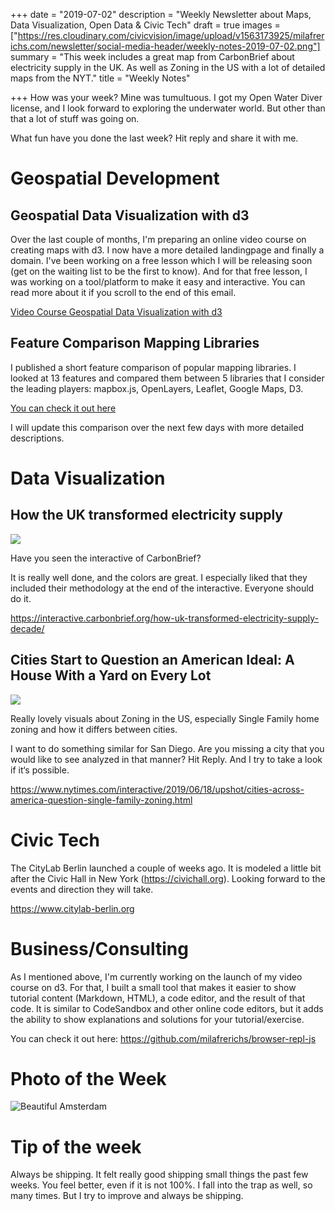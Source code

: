 +++
date = "2019-07-02"
description = "Weekly Newsletter about Maps, Data Visualization, Open Data & Civic Tech"
draft = true
images = ["https://res.cloudinary.com/civicvision/image/upload/v1563173925/milafrerichs.com/newsletter/social-media-header/weekly-notes-2019-07-02.png"]
summary = "This week includes a great map from CarbonBrief about electricity supply in the UK. As well as Zoning in the US with a lot of detailed maps from the NYT."
title = "Weekly Notes"

+++
How was your week? Mine was tumultuous. I got my Open Water Diver license, and I look forward to exploring the underwater world. But other than that a lot of stuff was going on.

What fun have you done the last week? Hit reply and share it with me.

# Geospatial Development

## Geospatial Data Visualization with d3

Over the last couple of months, I'm preparing an online video course on creating maps with d3. I now have a more detailed landingpage and finally a domain. I've been working on a free lesson which I will be releasing soon (get on the waiting list to be the first to know). And for that free lesson, I was working on a tool/platform to make it easy and interactive. You can read more about it if you scroll to the end of this email.

[Video Course Geospatial Data Visualization with d3](http://mappingwithd3.com?lsc=mf)

## Feature Comparison Mapping Libraries

I published a short feature comparison of popular mapping libraries. I looked at 13 features and compared them between 5 libraries that I consider the leading players: mapbox.js, OpenLayers, Leaflet, Google Maps, D3.

[You can check it out here](http://mappingwithd3.com/feature-comparison/?lsc=mf)

I will update this comparison over the next few days with more detailed descriptions.

# Data Visualization

## How the UK transformed electricity supply

[![](https://res.cloudinary.com/civicvision/image/upload/f_auto,q_auto,w_auto,dpr_auto,c_limit/milafrerichs.com/newsletter/data-viz/uk-transform-energy.png)](https://interactive.carbonbrief.org/how-uk-transformed-electricity-supply-decade/)

Have you seen the interactive of CarbonBrief?

It is really well done, and the colors are great. I especially liked that they included their methodology at the end of the interactive. Everyone should do it.

https://interactive.carbonbrief.org/how-uk-transformed-electricity-supply-decade/

## Cities Start to Question an American Ideal: A House With a Yard on Every Lot

[![](https://res.cloudinary.com/civicvision/image/upload/f_auto,q_auto,w_auto,dpr_auto,c_limit/milafrerichs.com/newsletter/data-viz/zoning-us-cities.png)](https://www.nytimes.com/interactive/2019/06/18/upshot/cities-across-america-question-single-family-zoning.html)

Really lovely visuals about Zoning in the US, especially Single Family home zoning and how it differs between cities.

I want to do something similar for San Diego. Are you missing a city that you would like to see analyzed in that manner? Hit Reply. And I try to take a look if it‘s possible.

https://www.nytimes.com/interactive/2019/06/18/upshot/cities-across-america-question-single-family-zoning.html

# Civic Tech

The CityLab Berlin launched a couple of weeks ago. It is modeled a little bit after the Civic Hall in New York (https://civichall.org). Looking forward to the events and direction they will take.

https://www.citylab-berlin.org

# Business/Consulting

As I mentioned above, I'm currently working on the launch of my video course on d3. For that, I built a small tool that makes it easier to show tutorial content (Markdown, HTML), a code editor, and the result of that code. It is similar to CodeSandbox and other online code editors, but it adds the ability to show explanations and solutions for your tutorial/exercise.

You can check it out here: https://github.com/milafrerichs/browser-repl-js

# Photo of the Week
![Beautiful Amsterdam](https://res.cloudinary.com/civicvision/image/upload/f_auto,q_auto,w_auto,dpr_auto,c_limit/milafrerichs.com/newsletter/photo_of_the_week/IMG_5193.jpg)

# Tip of the week

Always be shipping. It felt really good shipping small things the past few weeks. You feel better, even if it is not 100%. I fall into the trap as well, so many times. But I try to improve and always be shipping.

<div class="rm-area-end-of-content"></div>